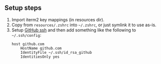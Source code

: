 ## Setup steps
1. Import iterm2 key mappings (in resources dir).
1. Copy from `resources/.zshrc` into `~/.zshrc`, or just symlink it to use as-is.
1. Setup [GitHub ssh] and then add something like the following to `~/.ssh/config`:
   ```
   host github.com
       HostName github.com
       IdentityFile ~/.ssh/id_rsa_github
       IdentitiesOnly yes
   ```

[GitHub ssh]: https://docs.github.com/en/github/authenticating-to-github/connecting-to-github-with-ssh

